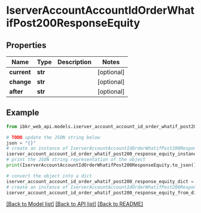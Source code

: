 # IserverAccountAccountIdOrderWhatifPost200ResponseEquity


## Properties

Name | Type | Description | Notes
------------ | ------------- | ------------- | -------------
**current** | **str** |  | [optional] 
**change** | **str** |  | [optional] 
**after** | **str** |  | [optional] 

## Example

```python
from ibkr_web_api.models.iserver_account_account_id_order_whatif_post200_response_equity import IserverAccountAccountIdOrderWhatifPost200ResponseEquity

# TODO update the JSON string below
json = "{}"
# create an instance of IserverAccountAccountIdOrderWhatifPost200ResponseEquity from a JSON string
iserver_account_account_id_order_whatif_post200_response_equity_instance = IserverAccountAccountIdOrderWhatifPost200ResponseEquity.from_json(json)
# print the JSON string representation of the object
print(IserverAccountAccountIdOrderWhatifPost200ResponseEquity.to_json())

# convert the object into a dict
iserver_account_account_id_order_whatif_post200_response_equity_dict = iserver_account_account_id_order_whatif_post200_response_equity_instance.to_dict()
# create an instance of IserverAccountAccountIdOrderWhatifPost200ResponseEquity from a dict
iserver_account_account_id_order_whatif_post200_response_equity_from_dict = IserverAccountAccountIdOrderWhatifPost200ResponseEquity.from_dict(iserver_account_account_id_order_whatif_post200_response_equity_dict)
```
[[Back to Model list]](../README.md#documentation-for-models) [[Back to API list]](../README.md#documentation-for-api-endpoints) [[Back to README]](../README.md)


